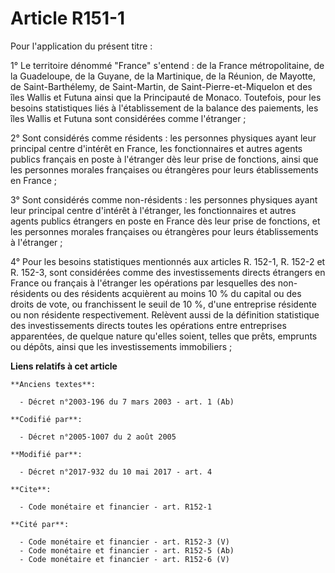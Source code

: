 # Article R151-1

Pour l'application du présent titre :

1° Le territoire dénommé "France" s'entend : de la France métropolitaine, de la Guadeloupe, de la Guyane, de la Martinique,
de la Réunion, de Mayotte, de Saint-Barthélemy, de Saint-Martin, de Saint-Pierre-et-Miquelon et des îles Wallis et Futuna
ainsi que la Principauté de Monaco. Toutefois, pour les besoins statistiques liés à l'établissement de la balance des
paiements, les îles Wallis et Futuna sont considérées comme l'étranger ;

2° Sont considérés comme résidents : les personnes physiques ayant leur principal centre d'intérêt en France, les
fonctionnaires et autres agents publics français en poste à l'étranger dès leur prise de fonctions, ainsi que les personnes
morales françaises ou étrangères pour leurs établissements en France ;

3° Sont considérés comme non-résidents : les personnes physiques ayant leur principal centre d'intérêt à l'étranger, les
fonctionnaires et autres agents publics étrangers en poste en France dès leur prise de fonctions, et les personnes morales
françaises ou étrangères pour leurs établissements à l'étranger ;

4° Pour les besoins statistiques mentionnés aux  articles R. 152-1, R. 152-2 et R. 152-3, sont considérées comme des
investissements directs étrangers en France ou français à l'étranger les opérations par lesquelles des non-résidents ou des
résidents acquièrent au moins 10 % du capital ou des droits de vote, ou franchissent le seuil de 10 %, d'une entreprise
résidente ou non résidente respectivement. Relèvent aussi de la définition statistique des investissements directs toutes les
opérations entre entreprises apparentées, de quelque nature qu'elles soient, telles que prêts, emprunts ou dépôts, ainsi que
les investissements immobiliers ;

**Liens relatifs à cet article**

	**Anciens textes**:

	  - Décret n°2003-196 du 7 mars 2003 - art. 1 (Ab)

	**Codifié par**:

	  - Décret n°2005-1007 du 2 août 2005

	**Modifié par**:

	  - Décret n°2017-932 du 10 mai 2017 - art. 4

	**Cite**:

	  - Code monétaire et financier - art. R152-1

	**Cité par**:

	  - Code monétaire et financier - art. R152-3 (V)
	  - Code monétaire et financier - art. R152-5 (Ab)
	  - Code monétaire et financier - art. R152-6 (V)
